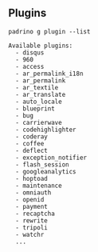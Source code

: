 ## Plugins

    padrino g plugin --list
    
    Available plugins:
      - disqus
      - 960
      - access
      - ar_permalink_i18n
      - ar_permalink
      - ar_textile
      - ar_translate
      - auto_locale
      - blueprint
      - bug
      - carrierwave
      - codehighlighter
      - coderay
      - coffee
      - deflect
      - exception_notifier
      - flash_session
      - googleanalytics
      - hoptoad
      - maintenance
      - omniauth
      - openid
      - payment
      - recaptcha
      - rewrite
      - tripoli
      - watchr
      ...
